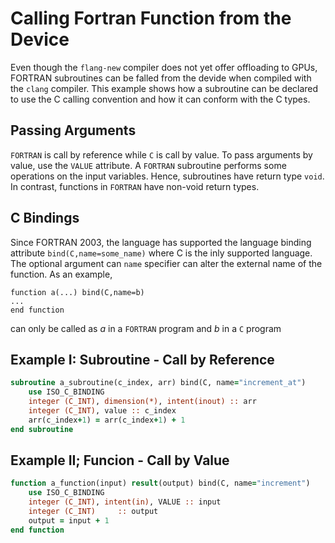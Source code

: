 # Calling Fortran Function from the Device
Even though the `flang-new` compiler does not yet offer offloading to GPUs, FORTRAN subroutines can be falled from the devide when compiled with the `clang` compiler. This example shows how a subroutine can be declared to use the C calling convention and how it can conform with the C types.

## Passing Arguments
`FORTRAN` is call by reference while `C` is call by value. To pass arguments by value, use the `VALUE` attribute. A `FORTRAN` subroutine performs some operations on the input variables. Hence, subroutines have return type `void`. In contrast, functions in `FORTRAN` have non-void return types.

## C Bindings
Since FORTRAN 2003, the language has supported the language binding attribute `bind(C,name=some_name)` where C is the inly supported language. The optional argument can `name` specifier can alter the external name of the function. As an example, 
```
function a(...) bind(C,name=b)
...
end function
```
can only be called as *a* in a `FORTRAN` program and *b* in a `C` program

## Example I: Subroutine - Call by Reference
```fortran
subroutine a_subroutine(c_index, arr) bind(C, name="increment_at")
    use ISO_C_BINDING
    integer (C_INT), dimension(*), intent(inout) :: arr
    integer (C_INT), value :: c_index
    arr(c_index+1) = arr(c_index+1) + 1
end subroutine
```

## Example II; Funcion - Call by Value
```fortran
function a_function(input) result(output) bind(C, name="increment")
    use ISO_C_BINDING
    integer (C_INT), intent(in), VALUE :: input
    integer (C_INT)		:: output
    output = input + 1
end function
```
